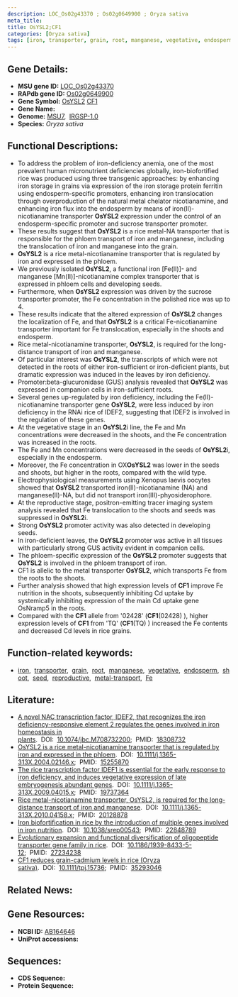 ```yaml
---
description: LOC_Os02g43370 ; Os02g0649900 ; Oryza sativa
meta_title:
title: OsYSL2;CF1
categories: [Oryza sativa]
tags: [iron, transporter, grain, root, manganese, vegetative, endosperm, shoot, seed, reproductive, metal transport, Fe]
---
```


## Gene Details:
- **MSU gene ID:** [LOC_Os02g43370](http://rice.uga.edu/cgi-bin/ORF_infopage.cgi?orf=LOC_Os02g43370)  
- **RAPdb gene ID:** [Os02g0649900](https://rapdb.dna.affrc.go.jp/locus/?name=Os02g0649900)  
- **Gene Symbol:** <u>OsYSL2</u>&nbsp;<u>CF1</u>
- **Gene Name:**
- **Genome:**  [MSU7](http://rice.uga.edu/),&nbsp;&nbsp;[IRGSP-1.0](https://rapdb.dna.affrc.go.jp/download/irgsp1.html)
- **Species:** *Oryza sativa*

## Functional Descriptions:
   - To address the problem of iron-deficiency anemia, one of the most prevalent human micronutrient deficiencies globally, iron-biofortified rice was produced using three transgenic approaches: by enhancing iron storage in grains via expression of the iron storage protein ferritin using endosperm-specific promoters, enhancing iron translocation through overproduction of the natural metal chelator nicotianamine, and enhancing iron flux into the endosperm by means of iron(II)-nicotianamine transporter **OsYSL2** expression under the control of an endosperm-specific promoter and sucrose transporter promoter.
   - These results suggest that **OsYSL2** is a rice metal-NA transporter that is responsible for the phloem transport of iron and manganese, including the translocation of iron and manganese into the grain.
   - **OsYSL2** is a rice metal-nicotianamine transporter that is regulated by iron and expressed in the phloem.
   - We previously isolated **OsYSL2**, a functional iron [Fe(II)]- and manganese [Mn(II)]-nicotianamine complex transporter that is expressed in phloem cells and developing seeds.
   - Furthermore, when **OsYSL2** expression was driven by the sucrose transporter promoter, the Fe concentration in the polished rice was up to 4.
   - These results indicate that the altered expression of **OsYSL2** changes the localization of Fe, and that **OsYSL2** is a critical Fe-nicotianamine transporter important for Fe translocation, especially in the shoots and endosperm.
   - Rice metal-nicotianamine transporter, **OsYSL2**, is required for the long-distance transport of iron and manganese.
   - Of particular interest was **OsYSL2**, the transcripts of which were not detected in the roots of either iron-sufficient or iron-deficient plants, but dramatic expression was induced in the leaves by iron deficiency.
   - Promoter:beta-glucuronidase (GUS) analysis revealed that **OsYSL2** was expressed in companion cells in iron-sufficient roots.
   - Several genes up-regulated by iron deficiency, including the Fe(II)-nicotianamine transporter gene **OsYSL2**, were less induced by iron deficiency in the RNAi rice of IDEF2, suggesting that IDEF2 is involved in the regulation of these genes.
   - At the vegetative stage in an **OsYSL2**i line, the Fe and Mn concentrations were decreased in the shoots, and the Fe concentration was increased in the roots.
   - The Fe and Mn concentrations were decreased in the seeds of **OsYSL2**i, especially in the endosperm.
   - Moreover, the Fe concentration in OX**OsYSL2** was lower in the seeds and shoots, but higher in the roots, compared with the wild type.
   - Electrophysiological measurements using Xenopus laevis oocytes showed that **OsYSL2** transported iron(II)-nicotianamine (NA) and manganese(II)-NA, but did not transport iron(III)-phyosiderophore.
   - At the reproductive stage, positron-emitting tracer imaging system analysis revealed that Fe translocation to the shoots and seeds was suppressed in **OsYSL2**i.
   - Strong **OsYSL2** promoter activity was also detected in developing seeds.
   - In iron-deficient leaves, the **OsYSL2** promoter was active in all tissues with particularly strong GUS activity evident in companion cells.
   - The phloem-specific expression of the **OsYSL2** promoter suggests that **OsYSL2** is involved in the phloem transport of iron.
   - CF1 is allelic to the metal transporter **OsYSL2**, which transports Fe from the roots to the shoots.
   - Further analysis showed that high expression levels of **CF1** improve Fe nutrition in the shoots, subsequently inhibiting Cd uptake by systemically inhibiting expression of the main Cd uptake gene OsNramp5 in the roots.
   - Compared with the **CF1** allele from &#x27;02428&#x27; (**CF1**(02428) ), higher expression levels of **CF1** from &#x27;TQ&#x27; (**CF1**(TQ) ) increased the Fe contents and decreased Cd levels in rice grains.

## Function-related keywords:
   - [iron](/tags/iron/),&nbsp;&nbsp;[transporter](/tags/transporter/),&nbsp;&nbsp;[grain](/tags/grain/),&nbsp;&nbsp;[root](/tags/root/),&nbsp;&nbsp;[manganese](/tags/manganese/),&nbsp;&nbsp;[vegetative](/tags/vegetative/),&nbsp;&nbsp;[endosperm](/tags/endosperm/),&nbsp;&nbsp;[shoot](/tags/shoot/),&nbsp;&nbsp;[seed](/tags/seed/),&nbsp;&nbsp;[reproductive](/tags/reproductive/),&nbsp;&nbsp;[metal-transport](/tags/metal-transport/),&nbsp;&nbsp;[Fe](/tags/Fe/)

## Literature:
   - [A novel NAC transcription factor, IDEF2, that recognizes the iron deficiency-responsive element 2 regulates the genes involved in iron homeostasis in plants](https://www.doi.org/10.1074/jbc.M708732200).&nbsp;&nbsp;DOI:&nbsp;&nbsp;[10.1074/jbc.M708732200](https://www.doi.org/10.1074/jbc.M708732200);&nbsp;&nbsp;PMID:&nbsp;&nbsp;[18308732](https://pubmed.ncbi.nlm.nih.gov/18308732/)
   - [OsYSL2 is a rice metal-nicotianamine transporter that is regulated by iron and expressed in the phloem](https://www.doi.org/10.1111/j.1365-313X.2004.02146.x).&nbsp;&nbsp;DOI:&nbsp;&nbsp;[10.1111/j.1365-313X.2004.02146.x](https://www.doi.org/10.1111/j.1365-313X.2004.02146.x);&nbsp;&nbsp;PMID:&nbsp;&nbsp;[15255870](https://pubmed.ncbi.nlm.nih.gov/15255870/)
   - [The rice transcription factor IDEF1 is essential for the early response to iron deficiency, and induces vegetative expression of late embryogenesis abundant genes](https://www.doi.org/10.1111/j.1365-313X.2009.04015.x).&nbsp;&nbsp;DOI:&nbsp;&nbsp;[10.1111/j.1365-313X.2009.04015.x](https://www.doi.org/10.1111/j.1365-313X.2009.04015.x);&nbsp;&nbsp;PMID:&nbsp;&nbsp;[19737364](https://pubmed.ncbi.nlm.nih.gov/19737364/)
   - [Rice metal-nicotianamine transporter, OsYSL2, is required for the long-distance transport of iron and manganese](https://www.doi.org/10.1111/j.1365-313X.2010.04158.x).&nbsp;&nbsp;DOI:&nbsp;&nbsp;[10.1111/j.1365-313X.2010.04158.x](https://www.doi.org/10.1111/j.1365-313X.2010.04158.x);&nbsp;&nbsp;PMID:&nbsp;&nbsp;[20128878](https://pubmed.ncbi.nlm.nih.gov/20128878/)
   - [Iron biofortification in rice by the introduction of multiple genes involved in iron nutrition](https://www.doi.org/10.1038/srep00543).&nbsp;&nbsp;DOI:&nbsp;&nbsp;[10.1038/srep00543](https://www.doi.org/10.1038/srep00543);&nbsp;&nbsp;PMID:&nbsp;&nbsp;[22848789](https://pubmed.ncbi.nlm.nih.gov/22848789/)
   - [Evolutionary expansion and functional diversification of oligopeptide transporter gene family in rice](https://www.doi.org/10.1186/1939-8433-5-12).&nbsp;&nbsp;DOI:&nbsp;&nbsp;[10.1186/1939-8433-5-12](https://www.doi.org/10.1186/1939-8433-5-12);&nbsp;&nbsp;PMID:&nbsp;&nbsp;[27234238](https://pubmed.ncbi.nlm.nih.gov/27234238/)
   - [CF1 reduces grain-cadmium levels in rice (Oryza sativa)](https://www.doi.org/10.1111/tpj.15736).&nbsp;&nbsp;DOI:&nbsp;&nbsp;[10.1111/tpj.15736](https://www.doi.org/10.1111/tpj.15736);&nbsp;&nbsp;PMID:&nbsp;&nbsp;[35293046](https://pubmed.ncbi.nlm.nih.gov/35293046/)

## Related News:

## Gene Resources:
- **NCBI ID:**  [AB164646](http://www.ncbi.nlm.nih.gov/nuccore/AB164646)
- **UniProt accessions:** [](https://www.uniprot.org/uniprotkb//entry)

## Sequences:
- **CDS Sequence:**
- **Protein Sequence:**

